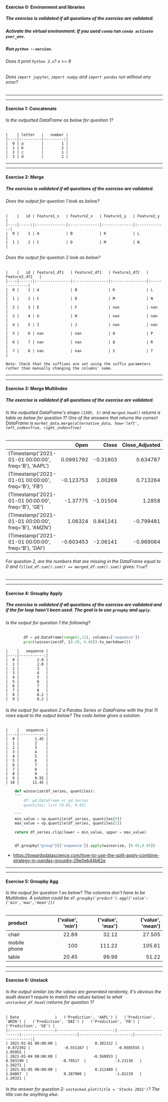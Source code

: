 #### Exercise 0: Environment and libraries

##### The exercise is validated if all questions of the exercise are validated.

##### Activate the virtual environment. If you used `conda` run `conda activate your_env`.

##### Run `python --version`.

###### Does it print `Python 3.x`? x >= 9

###### Does `import jupyter`, `import numpy` and `import pandas` run without any error?

---

---

#### Exercise 1: Concatenate

###### Is the outputted DataFrame as below for question 1?

    |    | letter   |   number |
    |---:|:---------|---------:|
    |  0 | a        |        1 |
    |  1 | b        |        2 |
    |  2 | c        |        1 |
    |  3 | d        |        2 |

---

---

#### Exercise 2: Merge

##### The exercise is validated if all questions of the exercise are validated.

###### Does the output for question 1 look as below?

    |    |   id | Feature1_x   | Feature2_x   | Feature1_y   | Feature2_y   |
    |---:|-----:|:-------------|:-------------|:-------------|:-------------|
    |  0 |    1 | A            | B            | K            | L            |
    |  1 |    2 | C            | D            | M            | N            |

###### Does the output for question 2 look as below?

    |    |   id | Feature1_df1   | Feature2_df1   | Feature1_df2   | Feature2_df2   |
    |---:|-----:|:---------------|:---------------|:---------------|:---------------|
    |  0 |    1 | A              | B              | K              | L              |
    |  1 |    2 | C              | D              | M              | N              |
    |  2 |    3 | E              | F              | nan            | nan            |
    |  3 |    4 | G              | H              | nan            | nan            |
    |  4 |    5 | I              | J              | nan            | nan            |
    |  5 |    6 | nan            | nan            | O              | P              |
    |  6 |    7 | nan            | nan            | Q              | R              |
    |  7 |    8 | nan            | nan            | S              | T              |
 
    Note: Check that the suffixes are set using the suffix parameters rather than manually changing the columns' name.

---

---

#### Exercise 3: Merge MultiIndex

##### The exercise is validated if all questions of the exercise are validated.

###### Is the outputted DataFrame's shape `(1305, 5)` and `merged.head()` returns a table as below for question 1? One of the answers that returns the correct DataFrame is `market_data.merge(alternative_data, how='left', left_index=True, right_index=True)`

|                                                      |      Open |    Close | Close_Adjusted |     Twitter |    Reddit |
| :--------------------------------------------------- | --------: | -------: | -------------: | ----------: | --------: |
| (Timestamp('2021-01-01 00:00:00', freq='B'), 'AAPL') | 0.0991792 | -0.31603 |       0.634787 | -0.00159041 |   1.06053 |
| (Timestamp('2021-01-01 00:00:00', freq='B'), 'FB')   | -0.123753 |  1.00269 |       0.713264 |   0.0142127 | -0.487028 |
| (Timestamp('2021-01-01 00:00:00', freq='B'), 'GE')   |  -1.37775 | -1.01504 |         1.2858 |    0.109835 |   0.04273 |
| (Timestamp('2021-01-01 00:00:00', freq='B'), 'AMZN') |   1.06324 | 0.841241 |      -0.799481 |   -0.805677 |  0.511769 |
| (Timestamp('2021-01-01 00:00:00', freq='B'), 'DAI')  | -0.603453 | -2.06141 |      -0.969064 |     1.49817 |  0.730055 |

###### For question 2, are the numbers that are missing in the DataFrame equal to 0 and `filled_df.sum().sum() == merged_df.sum().sum()` gives: `True`?

---

---

#### Exercise 4: Groupby Apply

##### The exercise is validated if all questions of the exercise are validated and if the for loop hasn't been used. The goal is to use `groupby` and `apply`.

###### Is the output for question 1 the following?

```python
        df = pd.DataFrame(range(1,11), columns=['sequence'])
        print(winsorize(df, [0.20, 0.80]).to_markdown())
```

    |    |   sequence |
    |---:|-----------:|
    |  0 |        2.8 |
    |  1 |        2.8 |
    |  2 |        3   |
    |  3 |        4   |
    |  4 |        5   |
    |  5 |        6   |
    |  6 |        7   |
    |  7 |        8   |
    |  8 |        8.2 |
    |  9 |        8.2 |

###### Is the output for question 2 a Pandas Series or DataFrame with the first 11 rows equal to the output below? The code below gives a solution.

    |    |   sequence |
    |---:|-----------:|
    |  0 |       1.45 |
    |  1 |       2    |
    |  2 |       3    |
    |  3 |       4    |
    |  4 |       5    |
    |  5 |       6    |
    |  6 |       7    |
    |  7 |       8    |
    |  8 |       9    |
    |  9 |       9.55 |
    | 10 |      11.45 |

```python
    def winsorize(df_series, quantiles):
    """
        df: pd.DataFrame or pd.Series
        quantiles: list [0.05, 0.95]

    """
    min_value = np.quantile(df_series, quantiles[0])
    max_value = np.quantile(df_series, quantiles[1])

    return df_series.clip(lower = min_value, upper = max_value)


    df.groupby("group")[['sequence']].apply(winsorize, [0.05,0.95])
```

- https://towardsdatascience.com/how-to-use-the-split-apply-combine-strategy-in-pandas-groupby-29e0eb44b62e

---

---

#### Exercise 5: Groupby Agg

###### Is the output for question 1 as below? The columns don't have to be MultiIndex. A solution could be `df.groupby('product').agg({'value':['min','max','mean']})`

| product      | ('value', 'min') | ('value', 'max') | ('value', 'mean') |
| :----------- | ---------------: | ---------------: | ----------------: |
| chair        |            22.89 |            32.12 |            27.505 |
| mobile phone |              100 |           111.22 |            105.61 |
| table        |            20.45 |            99.99 |             51.22 |

---

---

#### Exercise 6: Unstack

###### Is the output similar (as the values are generated randomly, it's obvious the audit doesn't require to match the values below) to what `unstacked_df.head()`returns for question 1?

    | Date                |   ('Prediction', 'AAPL') |   ('Prediction', 'AMZN') |   ('Prediction', 'DAI') |   ('Prediction', 'FB') |   ('Prediction', 'GE') |
    |:--------------------|-------------------------:|-------------------------:|------------------------:|-----------------------:|-----------------------:|
    | 2021-01-01 00:00:00 |                 0.382312 |                -0.072392 |               -0.551167 |             -0.0585555 |                1.05955 |
    | 2021-01-04 00:00:00 |                -0.560953 |                 0.503199 |               -0.79517  |             -3.23136   |                1.50271 |
    | 2021-01-05 00:00:00 |                 0.211489 |                 1.84867  |                0.287906 |             -1.81119   |                1.20321 |

###### Is the answer for question 2: `unstacked.plot(title = 'Stocks 2021')`? The title can be anything else.
